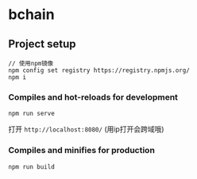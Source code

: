 # bchain


## Project setup
```
// 使用npm镜像
npm config set registry https://registry.npmjs.org/
npm i
```

### Compiles and hot-reloads for development
```
npm run serve
```
打开 `http://localhost:8080/` (用ip打开会跨域哦)

### Compiles and minifies for production
```
npm run build
```

